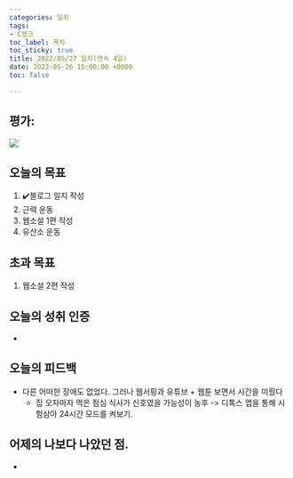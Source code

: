 ```yaml
---
categories: 일지
tags:
- C랭크
toc_label: 목차
toc_sticky: true
title: 2022/05/27 일지(연속 4일)
date: 2022-05-26 15:00:00 +0000
toc: false

---
```

## 평가:

![](/blog/assets/images/c_rank.webp)

## 오늘의 목표

1. :heavy_check_mark:블로그 일지 작성
2. 근력 운동
3. 웹소설 1편 작성
4. 유산소 운동

## 초과 목표

1. 웹소설 2편 작성

## 오늘의 성취 인증

* 

## 오늘의 피드백

* 다른 어떠한 장애도 없었다. 그러나 웹서핑과 유튜브 + 웹툰 보면서 시간을 미뤘다
  * 집 오자마자 먹은 점심 식사가 신호였을 가능성이 농후 -> 디톡스 앱을 통해 시험삼아 24시간 모드를 켜보기.

## 어제의 나보다 나았던 점.

* 
